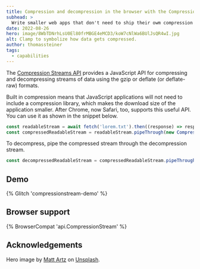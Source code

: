 ```yaml
---
title: Compression and decompression in the browser with the Compression Streams API
subhead: >
  Write smaller web apps that don't need to ship their owm compression or decompression library
date: 2022-08-26
hero: image/8WbTDNrhLsU0El80frMBGE4eMCD3/koW7cNlWa6BUlJsQR4wI.jpg
alt: Clamp to symbolize how data gets compressed.
author: thomassteiner
tags:
  - capabilities
---
```


The [Compression Streams API](https://developer.mozilla.org/docs/Web/API/Compression_Streams_API)
provides a JavaScript API for compressing and decompressing streams of data using the gzip or
deflate (or deflate-raw) formats.

Built in compression means that JavaScript applications will not need to include a compression
library, which makes the download size of the application smaller. After Chrome, now Safari, too,
supports this useful API. You can use it as shown in the snippet below.

```js
const readableStream = await fetch('lorem.txt').then((response) => response.body);
const compressedReadableStream = readableStream.pipeThrough(new CompressionStream('gzip'));
```

To decompress, pipe the compressed stream through the decompression stream.

```js
const decompressedReadableStream = compressedReadableStream.pipeThrough(new DecompressionStream('gzip'));
```

## Demo

{% Glitch 'compressionstream-demo' %}

## Browser support

{% BrowserCompat 'api.CompressionStream' %}

## Acknowledgements

Hero image by [Matt Artz](https://unsplash.com/@mattartz) on
[Unsplash](https://unsplash.com/photos/7_zxKAWCDQI).
